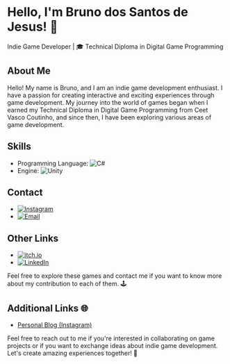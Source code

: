 # Hello, I'm Bruno dos Santos de Jesus! 👋

Indie Game Developer | 🎓 Technical Diploma in Digital Game Programming

## About Me

Hello! My name is Bruno, and I am an indie game development enthusiast. I have a passion for creating interactive and exciting experiences through game development. My journey into the world of games began when I earned my Technical Diploma in Digital Game Programming from Ceet Vasco Coutinho, and since then, I have been exploring various areas of game development.

## Skills

- Programming Language: ![C#](https://img.shields.io/badge/C%23-239120?style=for-the-badge&logo=c-sharp&logoColor=white)
- Engine: ![Unity](https://img.shields.io/badge/Unity-000000?style=for-the-badge&logo=unity&logoColor=white)

## Contact

- [![Instagram](https://img.shields.io/badge/Instagram-E4405F?style=for-the-badge&logo=instagram&logoColor=white)](https://www.instagram.com/dev.brun0/)
- [![Email](https://img.shields.io/badge/Email-0077B5?style=for-the-badge&logo=linkedin&logoColor=white)](mailto:seuemail@email.com)

## Other Links

- [![itch.io](https://img.shields.io/badge/itch.io-FA5C5C?style=for-the-badge&logo=itch.io&logoColor=white)](https://brunogamedev.itch.io/)
- [![LinkedIn](https://img.shields.io/badge/LinkedIn-0077B5?style=for-the-badge&logo=linkedin&logoColor=white)](https://www.linkedin.com/in/bruno-dos-santos-de-jesus-746207230/)

Feel free to explore these games and contact me if you want to know more about my contribution to each of them. 🕹️

## Additional Links 🌐

- [Personal Blog (Instagram)](https://www.instagram.com/bru.n027/)

Feel free to reach out to me if you're interested in collaborating on game projects or if you want to exchange ideas about indie game development. Let's create amazing experiences together! 🚀
